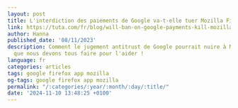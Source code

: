 ```yaml
---
layout: post
title: L'interdiction des paiements de Google va-t-elle tuer Mozilla Firefox ?
link: https://tuta.com/fr/blog/will-ban-on-google-payments-kill-mozilla-firefox
author: Hanna
published_date: '08/11/2023'
description: Comment le jugement antitrust de Google pourrait nuire à Mozilla et ce
  que nous devons tous faire pour l'aider !
language: fr
categories: articles
tags: google firefox app mozilla
og-tags: google firefox app mozilla
permalink: "/:categories/:year/:month/:day/:title/"
date: '2024-11-10 13:48:25 +0100'
---
```

